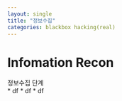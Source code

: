 ```yaml
---
layout: single
title: "정보수집"
categories: blackbox hacking(real)
---
```

# Infomation Recon

<detalis>
<summary>정보수집 단계</summary>
* df
* df
* df
</detalis>